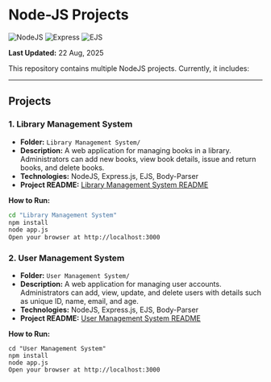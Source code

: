 # Node-JS Projects
![NodeJS](https://img.shields.io/badge/Node.js-v18-green)
![Express](https://img.shields.io/badge/Express-v4.18-blue)
![EJS](https://img.shields.io/badge/EJS-v3.1-orange)

**Last Updated:** 22 Aug, 2025

This repository contains multiple NodeJS projects. Currently, it includes:

---

## Projects
 
### 1. Library Management System
- **Folder:** `Library Management System/`  
- **Description:** A web application for managing books in a library. Administrators can add new books, view book details, issue and return books, and delete books.  
- **Technologies:** NodeJS, Express.js, EJS, Body-Parser  
- **Project README:** [Library Management System README](Library%20Management%20System/README.md)

**How to Run:**
```bash
cd "Library Management System"
npm install
node app.js
Open your browser at http://localhost:3000
```

### 2. User Management System
- **Folder:** `User Management System/`  
- **Description:** A web application for managing user accounts. Administrators can add, view, update, and delete users with details such as unique ID, name, email, and age.  
- **Technologies:** NodeJS, Express.js, EJS, Body-Parser  
- **Project README:** [User Management System README](User%20Management%20System/README.md)

**How to Run:**
```
cd "User Management System"
npm install
node app.js
Open your browser at http://localhost:3000
```
